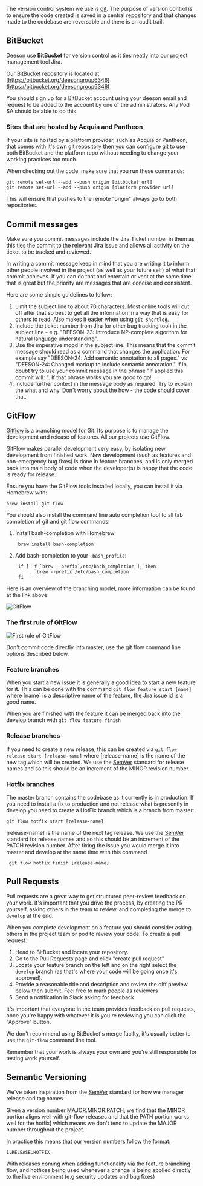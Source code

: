 The version control system we use is [git](https://git-scm.com/). The purpose of version control is to ensure the
code created is saved in a central repository and that changes made to the codebase are reversable and there is an
audit trail.

## BitBucket

Deeson use **BitBucket** for version control as it ties neatly into our project management tool Jira.

Our BitBucket repository is located at [https://bitbucket.org/deesongroup6346](https://bitbucket.org/deesongroup6346)

You should sign up for a BitBucket account using your deeson email and request to be added to the account by one of the
administrators.  Any Pod SA should be able to do this.

### Sites that are hosted by Acquia and Pantheon

If your site is hosted by a platform provider, such as Acquia or Pantheon,
that comes with it's own git repository then you can configure
git to use both BitBucket and the platform repo without needing to change your
working practices too much.

When checking out the code, make sure that you run these commands:

    git remote set-url --add --push origin [bitbucket url]
    git remote set-url --add --push origin [platform provider url]

This will ensure that pushes to the remote "origin" always go to both
repositories.

## Commit messages

Make sure you commit messages include the Jira Ticket number in them as this ties the commit to the relevant Jira issue
and allows all activity on the ticket to be tracked and reviewed.

In writing a commit message keep in mind that you are writing it to inform other people involved in the project (as well as your future self) of what that commit achieves. If you can do that and entertain or vent at the same time that is great but the priority are messages that are concise and consistent.

Here are some simple guidelines to follow:

1. Limit the subject line to about 70 characters. Most online tools will cut off after that so best to get all the information in a way that is easy for others to read. Also makes it easier when using `git shortlog`.
2. Include the ticket number from Jira (or other bug tracking tool) in the subject line - e.g. "DEESON-23: Introduce NP-complete algorithm for natural language understanding".
3. Use the imperative mood in the subject line. This means that the commit message should read as a command that changes the application. For example say "DEESON-24: Add semantic annotation to all pages." vs "DEESON-24: Changed markup to include semantic annotation." If in doubt try to use your commit message in the phrase "If applied this commit will: <your commit message>". If that phrase works you are good to go!
4. Include further context in the message body as required. Try to explain the what and why. Don't worry about the how - the code should cover that.


## GitFlow

[Gitflow](http://nvie.com/posts/a-successful-git-branching-model/) is a branching model for Git. Its purpose is to
manage the development and release of features. All our projects use GitFlow.

GitFlow makes parallel development very easy, by isolating new development from finished work. New development
(such as features and non-emergency bug fixes) is done in feature branches, and is only merged back into main body of
code when the developer(s) is happy that the code is ready for release.

Ensure you have the GitFlow tools installed locally, you can install it via Homebrew with:

    brew install git-flow

You should also install the command line auto completion tool to all tab completion of git and git flow commands:

1. Install bash-completion with Homebrew

        brew install bash-completion

2. Add bash-completion to your `.bash_profile`:

        if [ -f `brew --prefix`/etc/bash_completion ]; then
            . `brew --prefix`/etc/bash_completion
        fi

Here is an overview of the branching model, more information can be found at the link above.

![GitFlow](http://nvie.com/img/git-model@2x.png "GitFlow")

### The first rule of GitFlow

![First rule of GitFlow](http://deeson.co.uk/sites/default/files/secondary_images/images_and_text/gitflow-no-commit-to-master.jpg "First rule of GitFlow")

Don't commit code directly into master, use the git flow command line options described below.

### Feature branches

When you start a new issue it is generally a good idea to start a new feature for it. This can be done with the command
`git flow feature start [name]` where [name] is a descriptive name of the feature, the Jira issue id is a good name.

When you are finished with the feature it can be merged back into the develop branch with `git flow feature finish`

### Release branches

If you need to create a new release, this can be created via `git flow release start [release-name]` where
[release-name] is the name of the new tag which will be created.  We use the [SemVer](http://semver.org/) standard
for release names and so this should be an increment of the MINOR revision number.

### Hotfix branches

The master branch contains the codebase as it currently is in production. If you need to install a fix to production
and not release what is presently in develop you need to create a HotFix branch which is a branch from master:

    git flow hotfix start [release-name]

[release-name] is the name of the next tag release. We use the [SemVer](http://semver.org/) standard for release names
 and so this should be an increment of the PATCH revision number. After fixing the issue you would merge it into
 master and develop at the same time with this command

     git flow hotfix finish [release-name]

## Pull Requests

Pull requests are a great way to get structured peer-review feedback on your work.
It's important that you drive the process, by creating the PR yourself, asking
others in the team to review, and completing the merge to `develop` at the end.

When you complete development on a feature you should consider asking others in
the project team or pod to review your code. To create a pull request:

1. Head to BitBucket and locate your repository.
2. Go to the Pull Requests page and click "create pull request"
3. Locate your feature branch on the left and on the right select the `develop`
branch (as that's where your code will be going once it's approved).
4. Provide a reasonable title and description and review the diff preview below
then submit. Feel free to mark people as reviewers
5. Send a notification in Slack asking for feedback.

It's important that everyone in the team provides feedback on pull requests,
once you're happy with whatever it is you're reviewing you can click the "Approve"
button.

We don't recommend using BitBucket's merge facilty, it's usually better to use
the `git-flow` command line tool.

Remember that your work is always your own and you're still responsible for
testing work yourself.

## Semantic Versioning

We've taken inspiration from the [SemVer](http://semver.org/) standard for how
we manager release and tag names.

Given a version number MAJOR.MINOR.PATCH, we find that the MINOR portion aligns
well with git-flow releases and that the PATH portion works well for the hotfix]
which means we don't tend to update the MAJOR number throughout the project.

In practice this means that our version numbers follow the format:

    1.RELEASE.HOTFIX

With releases coming when adding functionality via the feature branching flow,
and hotfixes being used whenever a change is being applied directly to the live
environment (e.g security updates and bug fixes)
